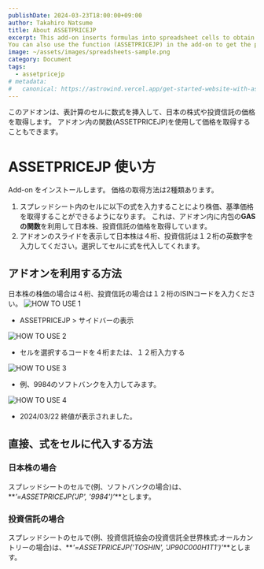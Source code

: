 ```yaml
---
publishDate: 2024-03-23T18:00:00+09:00
author: Takahiro Natsume
title: About ASSETPRICEJP
excerpt: This add-on inserts formulas into spreadsheet cells to obtain prices of Japanese stocks and mutual funds.
You can also use the function (ASSETPRICEJP) in the add-on to get the prices.
image: ~/assets/images/spreadsheets-sample.png
category: Document
tags:
  - assetpricejp
# metadata:
#   canonical: https://astrowind.vercel.app/get-started-website-with-astro-tailwind-css
---
```


このアドオンは、表計算のセルに数式を挿入して、日本の株式や投資信託の価格を取得します。
アドオン内の関数(ASSETPRICEJP)を使用して価格を取得することもできます。

# ASSETPRICEJP 使い方

Add-on をインストールします。
価格の取得方法は2種類あります。

1. スプレッドシート内のセルに以下の式を入力することにより株価、基準価格を取得することができるようになります。
   これは、アドオン内に内包の**GASの関数**を利用して日本株、投資信託の価格を取得しています。
2. アドオンのスライドを表示して日本株は４桁、投資信託は１２桁の英数字を入力してください。選択してセルに式を代入してくれます。

## アドオンを利用する方法

日本株の株価の場合は４桁、投資信託の場合は１２桁のISINコードを入力ください。
![HOW TO USE 1](~/assets/images/howtouse-1.png)

- ASSETPRICEJP > サイドバーの表示

![HOW TO USE 2](~/assets/images/howtouse-2.png)

- セルを選択するコードを４桁または、１２桁入力する

![HOW TO USE 3](~/assets/images/howtouse-3.png)

- 例、9984のソフトバンクを入力してみます。

![HOW TO USE 4](~/assets/images/howtouse-4.png)

- 2024/03/22 終値が表示されました。

## 直接、式をセルに代入する方法

### 日本株の場合

スプレッドシートのセルで(例、ソフトバンクの場合)は、**_’=ASSETPRICEJP('JP', '9984')’_**とします。

### 投資信託の場合

スプレッドシートのセルで(例、投資信託協会の投資信託全世界株式:オールカントリーの場合)は、**_'=ASSETPRICEJP('TOSHIN', 'JP90C000H1T1')'_**とします。
